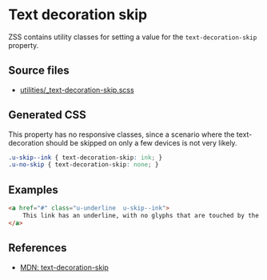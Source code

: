 # Text decoration skip

ZSS contains utility classes for setting a value for the `text-decoration-skip` property.

## Source files

- [utilities/_text-decoration-skip.scss](../../src/utilities/_text-decoration-skip.scss)

## Generated CSS

This property has no responsive classes, since a scenario where the text-decoration should
be skipped on only a few devices is not very likely.

```css
.u-skip--ink { text-decoration-skip: ink; }
.u-no-skip { text-decoration-skip: none; }
```
## Examples

```html
<a href="#" class="u-underline  u-skip--ink">
    This link has an underline, with no glyphs that are touched by the underline.
</a>
```

## References

- [MDN: text-decoration-skip](https://developer.mozilla.org/en-US/docs/Web/CSS/text-decoration-skip)
